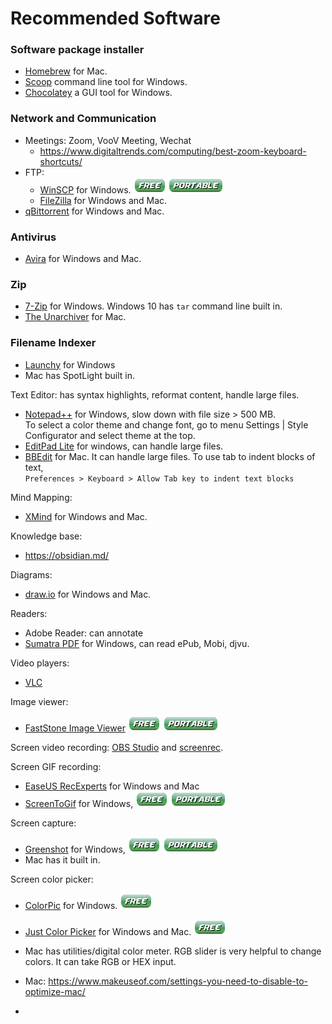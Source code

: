 # Recommended Software

### Software package installer
- [Homebrew](https://brew.sh/) for Mac.
- [Scoop](https://scoop.sh/) command line tool for Windows.
- [Chocolatey](https://chocolatey.org/) a GUI tool for Windows.

### Network and Communication
- Meetings: Zoom, VooV Meeting, Wechat
    - https://www.digitaltrends.com/computing/best-zoom-keyboard-shortcuts/
- FTP: 
  - [WinSCP](https://winscp.net/eng/index.php) for Windows. ![free](free.png) ![portable](portable.png)
  - [FileZilla](https://filezilla-project.org/) for Windows and Mac.
- [qBittorrent](https://www.qbittorrent.org/) for Windows and Mac.

### Antivirus
- [Avira](https://www.avira.com) for Windows and Mac.

### Zip
- [7-Zip](https://www.7-zip.org/) for Windows. Windows 10 has ```tar``` command line built in.
- [The Unarchiver](https://theunarchiver.com/) for Mac.

### Filename Indexer 
- [Launchy](https://www.launchy.net/) for Windows
- Mac has SpotLight built in.

Text Editor: has syntax highlights, reformat content, handle large files.
- [Notepad++](https://notepad-plus-plus.org/) for Windows, slow down with file size > 500 MB.  
  To select a color theme and change font, go to menu Settings | Style Configurator and select theme
  at the top.
- [EditPad Lite](https://www.editpadlite.com/) for windows, can handle large files.
- [BBEdit](https://www.barebones.com/products/bbedit/) for Mac. It can handle large files. 
  To use tab to indent blocks of text,   
    ```Preferences > Keyboard > Allow Tab key to indent text blocks```

Mind Mapping: 
- [XMind](https://www.xmind.net/) for Windows and Mac.

Knowledge base:
- https://obsidian.md/

Diagrams: 
- [draw.io](https://www.draw.io) for Windows and Mac.

Readers:
- Adobe Reader: can annotate
- [Sumatra PDF](https://www.sumatrapdfreader.org/free-pdf-reader.html) for Windows, 
  can read ePub, Mobi, djvu.

Video players: 
- [VLC](https://www.videolan.org/)

Image viewer: 
- [FastStone Image Viewer](https://www.faststone.org/download.htm)
  ![free](free.png) ![portable](portable.png)

Screen video recording: [OBS Studio](https://obsproject.com/) and 
  [screenrec](https://screenrec.com/screen-recorder/). 

Screen GIF recording:
- [EaseUS RecExperts](https://www.easeus.com/screen-recording-tips/gif-recorders.html)
  for Windows and Mac
- [ScreenToGif](https://www.screentogif.com/) for Windows, ![free](free.png) ![portable](portable.png)

Screen capture: 
- [Greenshot](https://getgreenshot.org/) for Windows, 
  ![free](free.png) ![portable](portable.png)
- Mac has it built in.

Screen color picker: 
- [ColorPic](http://www.iconico.com/colorpic/) for Windows. ![free](free.png)
- [Just Color Picker](https://annystudio.com/software/colorpicker/) for Windows and Mac. ![free](free.png)
- Mac has utilities/digital color meter. RGB slider is very helpful to change colors. It can take RGB or HEX input.


- Mac: https://www.makeuseof.com/settings-you-need-to-disable-to-optimize-mac/
- 
